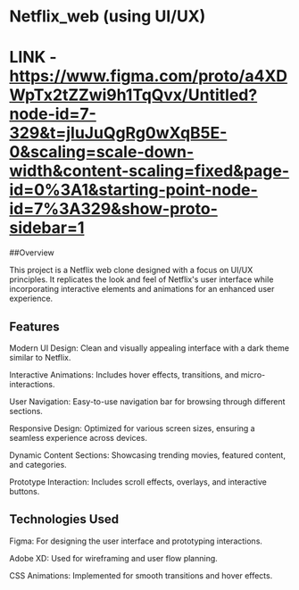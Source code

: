 # Netflix_web (using UI/UX)
# LINK - https://www.figma.com/proto/a4XDWpTx2tZZwi9h1TqQvx/Untitled?node-id=7-329&t=jIuJuQgRg0wXqB5E-0&scaling=scale-down-width&content-scaling=fixed&page-id=0%3A1&starting-point-node-id=7%3A329&show-proto-sidebar=1
##Overview

This project is a Netflix web clone designed with a focus on UI/UX principles. It replicates the look and feel of Netflix's user interface while incorporating interactive elements and animations for an enhanced user experience.

## Features

Modern UI Design: Clean and visually appealing interface with a dark theme similar to Netflix.

Interactive Animations: Includes hover effects, transitions, and micro-interactions.

User Navigation: Easy-to-use navigation bar for browsing through different sections.

Responsive Design: Optimized for various screen sizes, ensuring a seamless experience across devices.

Dynamic Content Sections: Showcasing trending movies, featured content, and categories.

Prototype Interaction: Includes scroll effects, overlays, and interactive buttons.

## Technologies Used

Figma: For designing the user interface and prototyping interactions.

Adobe XD: Used for wireframing and user flow planning.

CSS Animations: Implemented for smooth transitions and hover effects.
